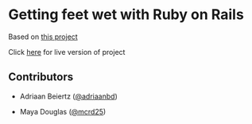 # Getting feet wet with Ruby on Rails

Based on [this project](https://www.theodinproject.com/courses/ruby-on-rails/lessons/getting-your-feet-wet)

Click [here](https://afternoon-beach-19716.herokuapp.com/) for live version of project


## Contributors

* Adriaan Beiertz ([@adriaanbd](https://github.com/adriaanbd))

* Maya Douglas ([@mcrd25](https://github.com/mcrd25))

